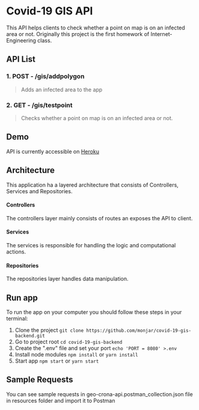 # Covid-19 GIS API

This API helps clients to check whether a point on map is on an infected area or not.
Originally this project is the first homework of Internet-Engineering class.

## API List

### 1. POST - /gis/addpolygon

> Adds an infected area to the app

### 2. GET - /gis/testpoint

> Checks whether a point on map is on an infected area or not.

## Demo

API is currently accessible on [Heroku](https://geo-crona-backend.herokuapp.com/)

## Architecture

This application ha a layered architecture that consists of Controllers, Services and Repositories.

#### Controllers

The controllers layer mainly consists of routes an exposes the API to client.

#### Services

The services is responsible for handling the logic and computational actions.

#### Repositories

The repositories layer handles data manipulation.

## Run app

To run the app on your computer you should follow these steps in your terminal:

1. Clone the project
   `git clone https://github.com/monjar/covid-19-gis-backend.git`
2. Go to project root
   `cd covid-19-gis-backend`
3. Create the ".env" file and set your port
   `echo 'PORT = 8080' >.env`
4. Install node modules
   `npm install`
   or
   `yarn install`
5. Start app
   `npm start`
   or
   `yarn start`

## Sample Requests

You can see sample requests in geo-crona-api.postman_collection.json file in resources folder and import it to Postman
